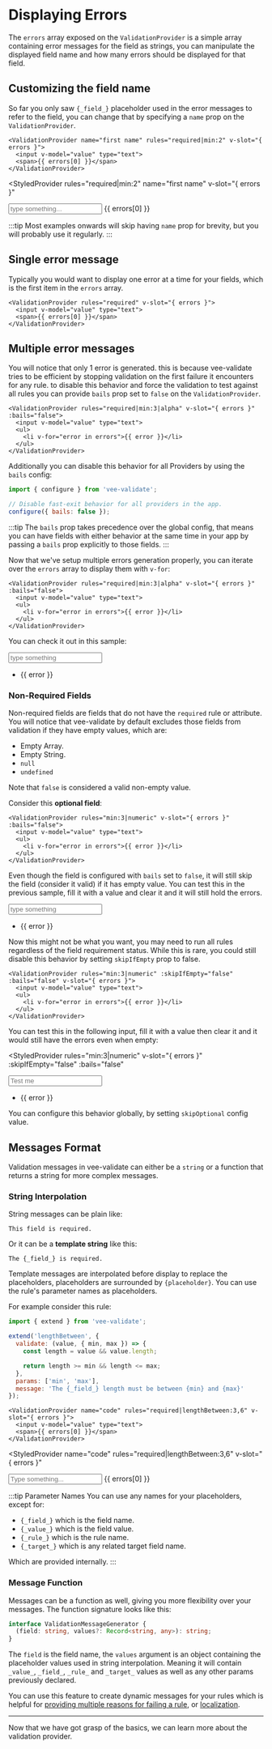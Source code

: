 # Displaying Errors

The `errors` array exposed on the `ValidationProvider` is a simple array containing error messages for the field as strings, you can manipulate the displayed field name and how many errors should be displayed for that field.

## Customizing the field name

So far you only saw `{_field_}` placeholder used in the error messages to refer to the field, you can change that by specifying a `name` prop on the `ValidationProvider`.

```vue{2}
<ValidationProvider name="first name" rules="required|min:2" v-slot="{ errors }">
  <input v-model="value" type="text">
  <span>{{ errors[0] }}</span>
</ValidationProvider>
```

<StyledProvider
rules="required|min:2"
name="first name"
v-slot="{ errors }"
>
  <input v-model="values.name" type="text" placeholder="type something...">
  <span>{{ errors[0] }}</span>
</StyledProvider>

:::tip
  Most examples onwards will skip having `name` prop for brevity, but you will probably use it regularly.
:::

## Single error message

Typically you would want to display one error at a time for your fields, which is the first item in the `errors` array.

```vue{3}
<ValidationProvider rules="required" v-slot="{ errors }">
  <input v-model="value" type="text">
  <span>{{ errors[0] }}</span>
</ValidationProvider>
```

## Multiple error messages

You will notice that only 1 error is generated. this is because vee-validate tries to be efficient by stopping validation on the first failure it encounters for any rule. to disable this behavior and force the validation to test against all rules you can provide `bails` prop set to `false` on the `ValidationProvider`.

```vue{4}
<ValidationProvider rules="required|min:3|alpha" v-slot="{ errors }" :bails="false">
  <input v-model="value" type="text">
  <ul>
    <li v-for="error in errors">{{ error }}</li>
  </ul>
</ValidationProvider>
```

Additionally you can disable this behavior for all Providers by using the `bails` config:

```js
import { configure } from 'vee-validate';

// Disable fast-exit behavior for all providers in the app.
configure({ bails: false });
```

:::tip
The `bails` prop takes precedence over the global config, that means you can have fields with either behavior at the same time in your app by passing a `bails` prop explicitly to those fields.
:::

Now that we've setup multiple errors generation properly, you can iterate over the `errors` array to display them with `v-for`:

```vue{4}
<ValidationProvider rules="required|min:3|alpha" v-slot="{ errors }" :bails="false">
  <input v-model="value" type="text">
  <ul>
    <li v-for="error in errors">{{ error }}</li>
  </ul>
</ValidationProvider>
```

You can check it out in this sample:

<StyledProvider
name="field"
rules="required|min:3|alpha"
v-slot="{ errors }"
:bails="false">

  <input v-model="values.multiple" type="text" placeholder="type something">
  <ul>
    <li v-for="error in errors">{{ error }}</li>
  </ul>
</StyledProvider>

### Non-Required Fields

Non-required fields are fields that do not have the `required` rule or attribute. You will notice that vee-validate by default excludes those fields from validation if they have empty values, which are:

- Empty Array.
- Empty String.
- `null`
- `undefined`

Note that `false` is considered a valid non-empty value.

Consider this **optional field**:

```vue
<ValidationProvider rules="min:3|numeric" v-slot="{ errors }" :bails="false">
  <input v-model="value" type="text">
  <ul>
    <li v-for="error in errors">{{ error }}</li>
  </ul>
</ValidationProvider>
```

Even though the field is configured with `bails` set to `false`, it will still skip the field (consider it valid) if it has empty value. You can test this in the previous sample, fill it with a value and clear it and it will still hold the errors.

<StyledProvider
rules="min:3|numeric"
v-slot="{ errors }"
:bails="false">
  <input v-model="values.multiple" type="text" placeholder="type something">
  <ul>
    <li v-for="error in errors">{{ error }}</li>
  </ul>
</StyledProvider>

Now this might not be what you want, you may need to run all rules regardless of the field requirement status. While this is rare, you could still disable this behavior by setting `skipIfEmpty` prop to false.

```vue{2,3}
<ValidationProvider rules="min:3|numeric" :skipIfEmpty="false" :bails="false" v-slot="{ errors }">
  <input v-model="value" type="text">
  <ul>
    <li v-for="error in errors">{{ error }}</li>
  </ul>
</ValidationProvider>
```

You can test this in the following input, fill it with a value then clear it and it would still have the errors even when empty:

<StyledProvider
  rules="min:3|numeric"
  v-slot="{ errors }"
  :skipIfEmpty="false"
  :bails="false"
>
  <input v-model="values.bailsButForced" type="text" placeholder="Test me">
  <ul>
    <li v-for="error in errors">{{ error }}</li>
  </ul>
</StyledProvider>

You can configure this behavior globally, by setting `skipOptional` config value.

## Messages Format

Validation messages in vee-validate can either be a `string` or a function that returns a string for more complex messages.

### String Interpolation

String messages can be plain like:

```
This field is required.
```

Or it can be a **template string** like this:

```
The {_field_} is required.
```

Template messages are interpolated before display to replace the placeholders, placeholders are surrounded by `{placeholder}`. You can use the rule's parameter names as placeholders.

For example consider this rule:

```js
import { extend } from 'vee-validate';

extend('lengthBetween', {
  validate: (value, { min, max }) => {
    const length = value && value.length;

    return length >= min && length <= max;
  },
  params: ['min', 'max'],
  message: 'The {_field_} length must be between {min} and {max}'
});
```

```vue
<ValidationProvider name="code" rules="required|lengthBetween:3,6" v-slot="{ errors }">
  <input v-model="value" type="text">
  <span>{{ errors[0] }}</span>
</ValidationProvider>
```

<StyledProvider
  name="code"
  rules="required|lengthBetween:3,6"
  v-slot="{ errors }"
>
  <input v-model="values.template" type="text" placeholder="Type something...">
  <span>{{ errors[0] }}</span>
</StyledProvider>

:::tip Parameter Names
You can use any names for your placeholders, except for:

- `{_field_}` which is the field name.
- `{_value_}` which is the field value.
- `{_rule_}` which is the rule name.
- `{_target_}` which is any related target field name.

Which are provided internally.
:::

### Message Function

Messages can be a function as well, giving you more flexibility over your messages. The function signature looks like this:

```ts
interface ValidationMessageGenerator {
  (field: string, values?: Record<string, any>): string;
}
```

The `field` is the field name, the `values` argument is an object containing the placeholder values used in string interpolation. Meaning it will contain `_value_`, `_field_`, `_rule_` and `_target_` values as well as any other params previously declared.

You can use this feature to create dynamic messages for your rules which is helpful for [providing multiple reasons for failing a rule](./advanced-validation.md#dynamic-messages), or [localization](./localization.md).

---

Now that we have got grasp of the basics, we can learn more about the validation provider.

<script>
export default {
  data: () => ({ values: {} }),
  mounted () {
    this.extendRule('lengthBetween', {
      validate: (value, { min, max }) => {
        const length = value && value.length;

        return length >= min && length <= max;
      },
      params: [
        { name: 'min' },
        { name: 'max' }
      ],
      message: 'The {_field_} length must be between {min} and {max}. You wrote "{_value_}".',
    });
  }
};
</script>
